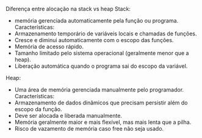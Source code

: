 Diferença entre alocação na stack vs heap
Stack:
- memória gerenciada automaticamente pela função ou programa.
Características:
- Armazenamento temporário de variáveis locais e chamadas de funções.
- Cresce e diminui automaticamente com o escopo das funções.
- Memória de acesso rápido.
- Tamanho limitado pelo sistema operacional (geralmente menor que a heap).
- Liberação automática quando o programa sai do escopo da variável.

Heap:
- Uma área de memória gerenciada manualmente pelo programador.
Características:
- Armazenamento de dados dinâmicos que precisam persistir além do escopo da função.
- Deve ser alocada e liberada manualmente.
- Memória geralmente maior e mais flexível, mas mais lenta que a pilha.
- Risco de vazamento de memória caso free não seja usado.